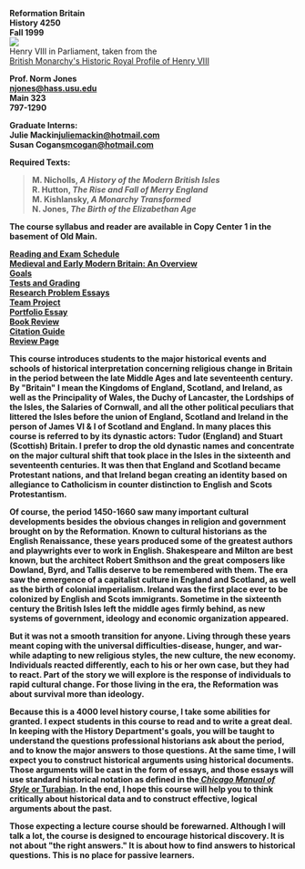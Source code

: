 **Reformation Britain**  
**History 4250**  
**Fall 1999**  
![](heninpar.jpg)  
Henry VIII in Parliament, taken from the  
[British Monarchy's Historic Royal Profile of Henry
VIII](http://www.royal.gov.uk/history/henry.htm)

**Prof. Norm Jones**  
**[njones@hass.usu.edu](mailto:njones@hass.usu.edu)**  
**Main 323**  
**797-1290**

**Graduate Interns:**  
**Julie Mackin[juliemackin@hotmail.com](mailto:juliemackin@hotmail.com)**  
**Susan Cogan[smcogan@hotmail.com](mailto:smcogan@hotmail.com)**

**Required Texts:**

> **M. Nicholls, _A History of the Modern British Isles_**  
> **R. Hutton, _The Rise and Fall of Merry England_**  
> **M. Kishlansky, _A Monarchy Transformed_**  
> **N. Jones, _The Birth of the Elizabethan Age_**

**The course syllabus and reader are available in Copy Center 1 in the
basement of Old Main.**

**[Reading and Exam
Schedule](http://www.usu.edu/~history/norm/4250/425schedule.html)**  
**[Medieval and Early Modern Britain: An
Overview](http://www.usu.edu/~history/norm/4250/425overview.html)**  
**[Goals](http://www.usu.edu/~history/norm/4250/425goal.html)**  
**[Tests and Grading](http://www.usu.edu/~history/norm/4250/425grade.html)**  
**[Research Problem
Essays](http://www.usu.edu/~history/norm/4250/425research.html)**  
**[Team Project](http://www.usu.edu/~history/norm/4250/425team.html)**  
**[Portfolio Essay](http://www.usu.edu/~history/norm/4250/425port.html)**  
**[Book Review](http://www.usu.edu/~history/norm/4250/425brvw.html)**  
**[Citation Guide](http://www.usu.edu/~history/norm/4250/425cite.html)**  
**[Review Page](http://www.usu.edu/~history/norm/4250/rvwpage.html)**

**This course introduces students to the major historical events and schools
of historical interpretation concerning religious change in Britain in the
period between the late Middle Ages and late seventeenth century. By "Britain"
I mean the Kingdoms of England, Scotland, and Ireland, as well as the
Principality of Wales, the Duchy of Lancaster, the Lordships of the Isles, the
Salaries of Cornwall, and all the other political peculiars that littered the
Isles before the union of England, Scotland and Ireland in the person of James
VI & I of Scotland and England. In many places this course is referred to by
its dynastic actors: Tudor (England) and Stuart (Scottish) Britain. I prefer
to drop the old dynastic names and concentrate on the major cultural shift
that took place in the Isles in the sixteenth and seventeenth centuries. It
was then that England and Scotland became Protestant nations, and that Ireland
began creating an identity based on allegiance to Catholicism in counter
distinction to English and Scots Protestantism.**

**Of course, the period 1450-1660 saw many important cultural developments
besides the obvious changes in religion and government brought on by the
Reformation. Known to cultural historians as the English Renaissance, these
years produced some of the greatest authors and playwrights ever to work in
English. Shakespeare and Milton are best known, but the architect Robert
Smithson and the great composers like Dowland, Byrd, and Tallis deserve to be
remembered with them. The era saw the emergence of a capitalist culture in
England and Scotland, as well as the birth of colonial imperialism. Ireland
was the first place ever to be colonized by English and Scots immigrants.
Sometime in the sixteenth century the British Isles left the middle ages
firmly behind, as new systems of government, ideology and economic
organization appeared.**

**But it was not a smooth transition for anyone. Living through these years
meant coping with the universal difficulties-disease, hunger, and war-while
adapting to new religious styles, the new culture, the new economy.
Individuals reacted differently, each to his or her own case, but they had to
react. Part of the story we will explore is the response of individuals to
rapid cultural change. For those living in the era, the Reformation was about
survival more than ideology.**

**Because this is a 4000 level history course, I take some abilities for
granted. I expect students in this course to read and to write a great deal.
In keeping with the History Department's goals, you will be taught to
understand the questions professional historians ask about the period, and to
know the major answers to those questions. At the same time, I will expect you
to construct historical arguments using historical documents. Those arguments
will be cast in the form of essays, and those essays will use standard
historical notation as defined in the[ _Chicago Manual of Style_ or
Turabian](http://www.usu.edu/~history/norm/4250/425cite.html). In the end, I
hope this course will help you to think critically about historical data and
to construct effective, logical arguments about the past.**

**Those expecting a lecture course should be forewarned. Although I will talk
a lot, the course is designed to encourage historical discovery. It is not
about "the right answers." It is about how to find answers to historical
questions. This is no place for passive learners.**

